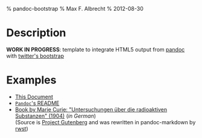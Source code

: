 % pandoc-bootstrap
% Max F. Albrecht
% 2012-08-30


Description
===========

**WORK IN PROGRESS**: template to integrate HTML5 output from [pandoc](https://github.com/jgm/pandoc) with [twitter's bootstrap](https://github.com/twitter/bootstrap)

Examples
=======

- [This Document](#)
- [`Pandoc`'s README](./Pandoc-README.generated.html)
- [Book by Marie Curie: "Untersuchungen über die radioaktiven Substanzen" (1904)](curie-radio-de.html) (*in German*)  
  (Source is [Project Gutenberg](http://www.gutenberg.org/ebooks/37945) and was rewritten in pandoc-markdown by [rwst](https://github.com/rwst/book-curie-radio-de))